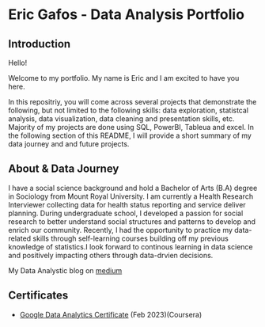 # Eric Gafos - Data Analysis Portfolio


## Introduction

Hello!

Welcome to my portfolio. My name is Eric and I am excited to have you here. 

In this repositriy, you will come across several projects that demonstrate the following, but not limited to the following skills: data exploration, statistcal analysis, data visualization, data cleaning and presentation skills, etc. Majority of my projects are done using SQL, PowerBI, Tableua and excel. In the following section of this README, I will provide a short summary of my data journey and and future projects. 

## About & Data Journey 

I have a social science background and hold a Bachelor of Arts (B.A) degree in Sociology from Mount Royal University. I am currently a Health Research Interviewer collecting data for health status reporting and service deliver planning. During undergraduate school, I developed a passion for social research to better understand social structures and patterns to develop and enrich our community. Recently, I had the opportunity to practice my data-related skills through self-learning courses building off my previous knowledge of statistics.I look forward to continous learning in data science and positively impacting others through data-drvien decisions. 

My Data Analystic blog on [medium](https://medium.com/@egafos/data-science-and-world-blitz-chess-championship-2022-discovering-insights-in-chess-championship-e905717a77e2)

## Certificates
* [Google Data Analytics Certificate](https://www.credly.com/badges/f130f200-7f84-4659-a2ee-fed82da7f555/public_url) (Feb 2023)(Coursera)

